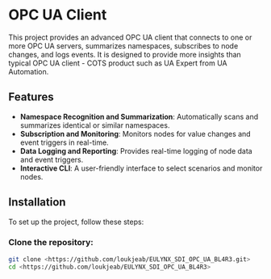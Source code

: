 # OPC UA Client

This project provides an advanced OPC UA client that connects to one or more OPC UA servers, summarizes namespaces, subscribes to node changes, and logs events. It is designed to provide more insights than typical OPC UA client - COTS product such as UA Expert from UA Automation.

## Features

- **Namespace Recognition and Summarization**: Automatically scans and summarizes identical or similar namespaces.
- **Subscription and Monitoring**: Monitors nodes for value changes and event triggers in real-time.
- **Data Logging and Reporting**: Provides real-time logging of node data and event triggers.
- **Interactive CLI**: A user-friendly interface to select scenarios and monitor nodes.

## Installation

To set up the project, follow these steps:

### Clone the repository:

```bash
git clone <https://github.com/loukjeab/EULYNX_SDI_OPC_UA_BL4R3.git>
cd <https://github.com/loukjeab/EULYNX_SDI_OPC_UA_BL4R3>
```
